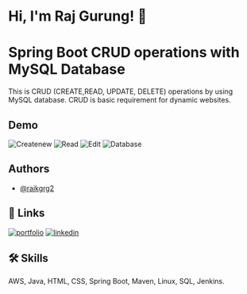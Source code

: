 # Hi, I'm Raj Gurung! 👋
# Spring Boot CRUD operations with MySQL Database

This is CRUD (CREATE,READ, UPDATE, DELETE) operations by using MySQL database.
CRUD is basic requirement for dynamic websites.


## Demo


![Createnew](https://user-images.githubusercontent.com/7123198/188938178-9dd331cd-826e-418f-8cac-da9217ab188b.png)
![Read](https://user-images.githubusercontent.com/7123198/188938307-601de8e4-c33b-499c-9488-02bd9dd7b402.png)
![Edit](https://user-images.githubusercontent.com/7123198/188938512-84c06bd4-5376-426c-8f30-31097f3138c5.png)
![Database](https://user-images.githubusercontent.com/7123198/188938566-3b5abec2-3700-4066-b0cc-c805119fa4da.png)

## Authors

- [@rajkgrg2](https://github.com/rajkgrg2)


## 🔗 Links
[![portfolio](https://img.shields.io/badge/my_portfolio-000?style=for-the-badge&logo=ko-fi&logoColor=white)](https://github.com/rajkgrg2)
[![linkedin](https://img.shields.io/badge/linkedin-0A66C2?style=for-the-badge&logo=linkedin&logoColor=white)](https://www.linkedin.com/in/raj-kumar-gurung-b8199623a/)






## 🛠 Skills
AWS, Java, HTML, CSS, Spring Boot, Maven, Linux, SQL, Jenkins.

